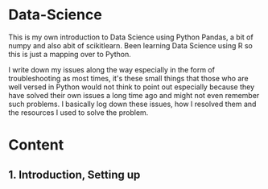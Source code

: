 # Data-Science
This is my own introduction to Data Science using Python Pandas, a bit of numpy and also abit of scikitlearn. Been learning Data Science using R so this is just a mapping over to Python.

I write down my issues along the way especially in the form of troubleshooting as most times, it's these small things that those who are well versed in Python would not think to point out especially because they have solved their own issues a long time ago and might not even remember such problems. I basically log down these issues, how I resolved them and the resources I used to solve the problem.

# Content
## 1. Introduction, Setting up
